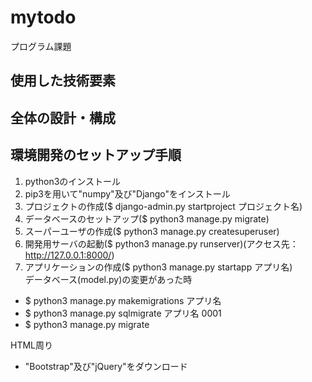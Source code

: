 # mytodo
プログラム課題
## 使用した技術要素

## 全体の設計・構成

## 環境開発のセットアップ手順
1. python3のインストール
2. pip3を用いて"numpy"及び"Django"をインストール
3. プロジェクトの作成($ django-admin.py startproject プロジェクト名)
4. データベースのセットアップ($ python3 manage.py migrate)
5. スーパーユーザの作成($ python3 manage.py createsuperuser)
6. 開発用サーバの起動($ python3 manage.py runserver)(アクセス先：http://127.0.0.1:8000/)
7. アプリケーションの作成($ python3 manage.py startapp アプリ名)  
データベース(model.py)の変更があった時
* $ python3 manage.py makemigrations アプリ名
* $ python3 manage.py sqlmigrate アプリ名 0001
* $ python3 manage.py migrate

HTML周り
* "Bootstrap"及び"jQuery"をダウンロード
